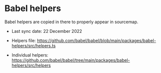 # Babel helpers

Babel helpers are copied in there to properly appear in sourcemap.

- Last sync date: 22 December 2022

- Helpers file: https://github.com/babel/babel/blob/main/packages/babel-helpers/src/helpers.ts
- Individual helpers: https://github.com/babel/babel/tree/main/packages/babel-helpers/src/helpers
